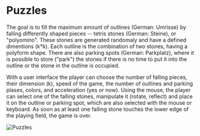 # Puzzles

The goal is to fill the maximum amount of outlines (German: Umrisse) by falling differently shaped pieces -- tetris stones (German: Steine), or "polyomino". These stones are generated randomaly and have a defined dimentions (k\*k). Each outline is the combination of two stones, having a polyform shape. There are also parking spots (German: Parkplatz), where it is possible to store ("park") the stones if there is no time to put it into the outline or the stone in the outline is occupied. 

With a user interface the player can choose the number of falling pieces, their dimension (k), speed of the game, the number of outlines and parking plases, colors, and acceleration (yes or now). Using the mouse, the player can select one of the falling stones, manipulate it (rotate, reflect) and place it on the outline or parking spot, which are also selected with the mouse or keyboard. As soon as at least one falling stone touches the lower edge of the playing field, the game is over. 

![Puzzles](https://user-images.githubusercontent.com/81705695/126205660-6ce0b041-8eea-4ff2-ad44-b34c55b867f0.png)

